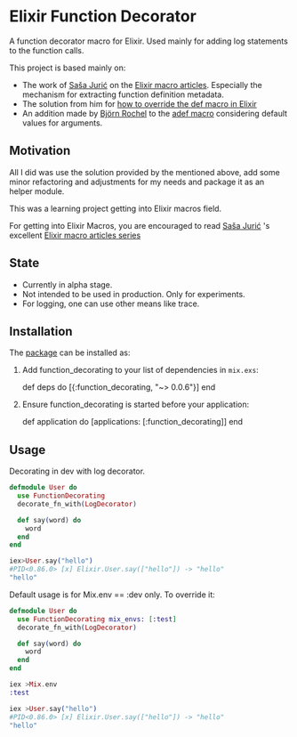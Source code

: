 # Elixir Function Decorator

A function decorator macro for Elixir. Used mainly for adding log statements to the function calls.

This project is based mainly on:

* The work of [Saša Jurić](https://github.com/sasa1977)
on the [Elixir macro articles](http://www.theerlangelist.com/article/macros_1). Especially the mechanism for extracting function definition metadata.
* The solution from him for [how to override the def macro in Elixir](https://gist.github.com/sasa1977/a14f8dd76fe437668ac1)
* An addition made by [Björn Rochel](https://github.com/BjRo) to the [adef macro](https://github.com/BjRo/apex/blob/master/lib/apex/awesome_def.ex) considering default values for arguments. 

## Motivation

All I did was use the solution provided by the mentioned above, add some minor refactoring and adjustments for my needs and package it as an helper module.

This was a learning project getting into Elixir macros field.

For getting into Elixir Macros, you are encouraged to read [Saša Jurić](https://github.com/sasa1977)
's excellent [Elixir macro articles series](http://www.theerlangelist.com/article/macros_1)

## State
- Currently in alpha stage.
- Not intended to be used in production. Only for experiments.
- For logging, one can use other means like trace.

## Installation

The [package](https://hex.pm/packages/function_decorating) can be installed as:

  1. Add function_decorating to your list of dependencies in `mix.exs`:

        def deps do
          [{:function_decorating, "~> 0.0.6"}]
        end

  2. Ensure function_decorating is started before your application:

        def application do
          [applications: [:function_decorating]]
        end

## Usage

Decorating in dev with log decorator.

```elixir
defmodule User do
  use FunctionDecorating
  decorate_fn_with(LogDecorator)

  def say(word) do
    word
  end
end
```

```elixir
iex>User.say("hello")
#PID<0.86.0> [x] Elixir.User.say(["hello"]) -> "hello"
"hello"
```

Default usage is for Mix.env == :dev only. To override it:

```elixir
defmodule User do
  use FunctionDecorating mix_envs: [:test]
  decorate_fn_with(LogDecorator)

  def say(word) do
    word
  end
end
```

```elixir
iex >Mix.env
:test

iex >User.say("hello")
#PID<0.86.0> [x] Elixir.User.say(["hello"]) -> "hello"
"hello"
```
